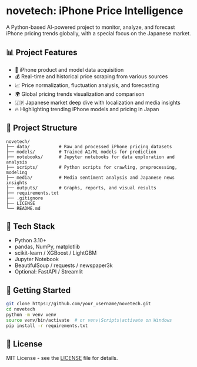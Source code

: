 # novetech: iPhone Price Intelligence

A Python-based AI-powered project to monitor, analyze, and forecast iPhone pricing trends globally, with a special focus on the Japanese market.

## 📊 Project Features

- 📱 iPhone product and model data acquisition
- 💰 Real-time and historical price scraping from various sources
- 📈 Price normalization, fluctuation analysis, and forecasting
- 🌍 Global pricing trends visualization and comparison
- 🇯🇵 Japanese market deep dive with localization and media insights
- 🔥 Highlighting trending iPhone models and pricing in Japan

## 📁 Project Structure

```
novetech/
├── data/           # Raw and processed iPhone pricing datasets
├── models/         # Trained AI/ML models for prediction
├── notebooks/      # Jupyter notebooks for data exploration and analysis
├── scripts/        # Python scripts for crawling, preprocessing, modeling
├── media/          # Media sentiment analysis and Japanese news insights
├── outputs/        # Graphs, reports, and visual results
├── requirements.txt
├── .gitignore
├── LICENSE
└── README.md
```

## 🧠 Tech Stack

- Python 3.10+
- pandas, NumPy, matplotlib
- scikit-learn / XGBoost / LightGBM
- Jupyter Notebook
- BeautifulSoup / requests / newspaper3k
- Optional: FastAPI / Streamlit

## 🚀 Getting Started

```bash
git clone https://github.com/your_username/novetech.git
cd novetech
python -m venv venv
source venv/bin/activate  # or venv\Scripts\activate on Windows
pip install -r requirements.txt
```

## 📄 License

MIT License - see the [LICENSE](LICENSE) file for details.
